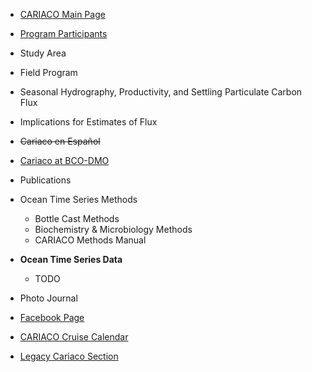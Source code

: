 * [CARIACO Main Page](pages/cariaco)
* [Program Participants](pages/cariaco/participants)
* Study Area
* Field Program
* Seasonal Hydrography, Productivity, and Settling Particulate Carbon Flux
* Implications for Estimates of Flux
* ~~Cariaco en Español~~
* [Cariaco at BCO-DMO](http://osprey.bcodmo.org/project.cfm?flag=viewd&id=12)
* Publications
* Ocean Time Series Methods
    * Bottle Cast Methods
    * Biochemistry & Microbiology Methods
    * CARIACO Methods Manual

* **Ocean Time Series Data**
    * TODO
* Photo Journal
* [Facebook Page](http://www.facebook.com/pages/Proyecto-Cariaco/151819241596140)
* [CARIACO Cruise Calendar](https://www.google.com/calendar/embed?src=proyectocariaco@gmail.com&ctz=America/New_York)
* [Legacy Cariaco Section](http://imars.marine.usf.edu/CAR-legacy)
